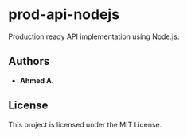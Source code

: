 # prod-api-nodejs

Production ready API implementation using Node.js.

## Authors

- **Ahmed A.**

## License

This project is licensed under the MIT License.
